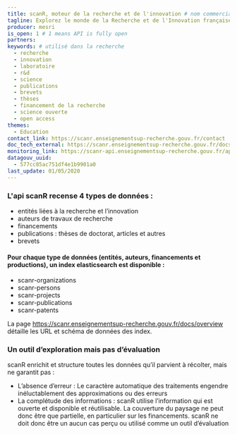 ```yaml
---
title: scanR, moteur de la recherche et de l'innovation # nom commercial de l'API
tagline: Explorez le monde de la Recherche et de l'Innovation française avec scanR # une phrase maximum
producer: mesri
is_open: 1 # 1 means API is fully open
partners:
keywords: # utilisé dans la recherche
  - recherche
  - innovation
  - laboratoire
  - r&d
  - science
  - publications
  - brevets
  - thèses
  - financement de la recherche
  - science ouverte
  - open access
themes:
  - Education
contact_link: https://scanr.enseignementsup-recherche.gouv.fr/contact
doc_tech_external: https://scanr.enseignementsup-recherche.gouv.fr/docs/overview
monitoring_link: https://scanr-api.enseignementsup-recherche.gouv.fr/api/services/counts
datagouv_uuid:
  - 577cc85ac751df4e1b9901a0
last_update: 01/05/2020
---
```



### L'api scanR recense 4 types de données :

-   entités liées à la recherche et l’innovation
-  auteurs de travaux de recherche
-   financements
-   publications : thèses de doctorat, articles et autres
- brevets

#### Pour chaque type de données (entités, auteurs, financements et productions),  un index elasticsearch est disponible :
 - scanr-organizations
 - scanr-persons
 - scanr-projects
 - scanr-publications
 - scanr-patents

La page https://scanr.enseignementsup-recherche.gouv.fr/docs/overview détaille les URL et schéma de données des index.

### Un outil d’exploration mais pas d’évaluation
scanR enrichit et structure toutes les données qu’il parvient à récolter, mais ne garantit pas :

 - L’absence d’erreur : Le caractère automatique des traitements engendre inéluctablement des approximations ou des erreurs
 - La complétude des informations : scanR utilise l’information qui est ouverte et disponible et réutilisable. La couverture du paysage ne peut donc être que partielle, en particulier sur les financements. scanR ne doit donc être un aucun cas perçu ou utilisé comme un outil d’évaluation
